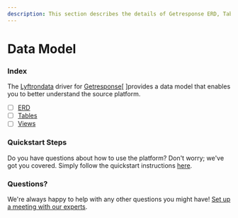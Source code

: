 ```yaml
---
description: This section describes the details of Getresponse ERD, Tables, and Views.
---
```


# Data Model

### Index

The  [Lyftrondata](https://www.lyftrondata.com/) driver for [Getresponse](https://www.lyftrondata.com/integration/marketing-analytics/getresponse/)[ ]provides a data model that enables you to better understand the source platform.

* [ ] [ERD](../../../marketing-analytics/getresponse/data-model/erd.md)
* [ ] [Tables](../../../marketing-analytics/getresponse/data-model/tables.md)
* [ ] [Views](../../../marketing-analytics/getresponse/data-model/views.md)

### Quickstart Steps

Do you have questions about how to use the platform? Don't worry; we've got you covered. Simply follow the quickstart instructions [here](../../../marketing-analytics/getresponse/quickstart-steps.md).

### Questions? <a href="#questions" id="questions"></a>

We're always happy to help with any other questions you might have! [Set up a meeting with our experts](https://www.lyftrondata.com/book-a-meeting/).


